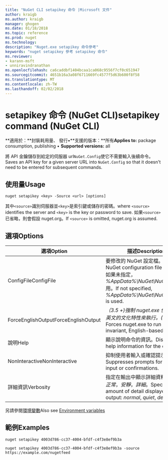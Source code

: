 ```yaml
---
title: "NuGet CLI setapikey 命令 |Microsoft 文件"
author: kraigb
ms.author: kraigb
manager: ghogen
ms.date: 01/18/2018
ms.topic: reference
ms.prod: nuget
ms.technology: 
description: "Nuget.exe setapikey 命令參考"
keywords: "nuget setapikey 參考 setapikey 命令"
ms.reviewer:
- karann-msft
- unniravindranathan
ms.openlocfilehash: ca6caddbf1404bcaa1ca068c9556f7cf0c651947
ms.sourcegitcommit: 4651b16a3a08f6711669fc4577f5d63b600f8f58
ms.translationtype: MT
ms.contentlocale: zh-TW
ms.lasthandoff: 02/02/2018
---
```

# <a name="setapikey-command-nuget-cli"></a><span data-ttu-id="b438f-104">setapikey 命令 (NuGet CLI)</span><span class="sxs-lookup"><span data-stu-id="b438f-104">setapikey command (NuGet CLI)</span></span>

<span data-ttu-id="b438f-105">**適用於：**封裝耗用量、 發行&bullet;**支援的版本：**所有</span><span class="sxs-lookup"><span data-stu-id="b438f-105">**Applies to:** package consumption, publishing &bullet; **Supported versions:** all</span></span>

<span data-ttu-id="b438f-106">將 API 金鑰儲存到給定的伺服器 url`NuGet.Config`使它不需要輸入後續命令。</span><span class="sxs-lookup"><span data-stu-id="b438f-106">Saves an API key for a given server URL into `NuGet.Config` so that it doesn't need to be entered for subsequent commands.</span></span>

## <a name="usage"></a><span data-ttu-id="b438f-107">使用量</span><span class="sxs-lookup"><span data-stu-id="b438f-107">Usage</span></span>

```cli
nuget setapikey <key> -Source <url> [options]
```

<span data-ttu-id="b438f-108">其中`<source>`識別伺服器並`<key>`是索引鍵或儲存的密碼。</span><span class="sxs-lookup"><span data-stu-id="b438f-108">where `<source>` identifies the server and `<key>` is the key or password to save.</span></span> <span data-ttu-id="b438f-109">如果`<source>`已省略，則會假設 nuget.org。</span><span class="sxs-lookup"><span data-stu-id="b438f-109">If `<source>` is omitted, nuget.org is assumed.</span></span>

## <a name="options"></a><span data-ttu-id="b438f-110">選項</span><span class="sxs-lookup"><span data-stu-id="b438f-110">Options</span></span>

| <span data-ttu-id="b438f-111">選項</span><span class="sxs-lookup"><span data-stu-id="b438f-111">Option</span></span> | <span data-ttu-id="b438f-112">描述</span><span class="sxs-lookup"><span data-stu-id="b438f-112">Description</span></span> |
| --- | --- |
| <span data-ttu-id="b438f-113">ConfigFile</span><span class="sxs-lookup"><span data-stu-id="b438f-113">ConfigFile</span></span> | <span data-ttu-id="b438f-114">要修改的 NuGet 設定檔。</span><span class="sxs-lookup"><span data-stu-id="b438f-114">The NuGet configuration file to modify.</span></span> <span data-ttu-id="b438f-115">如果未指定， *%AppData%\NuGet\NuGet.Config*用。</span><span class="sxs-lookup"><span data-stu-id="b438f-115">If not specified, *%AppData%\NuGet\NuGet.Config* is used.</span></span> |
| <span data-ttu-id="b438f-116">ForceEnglishOutput</span><span class="sxs-lookup"><span data-stu-id="b438f-116">ForceEnglishOutput</span></span> | <span data-ttu-id="b438f-117">*（3.5 +)*強制 nuget.exe 使用不變，英文的文化特性來執行。</span><span class="sxs-lookup"><span data-stu-id="b438f-117">*(3.5+)* Forces nuget.exe to run using an invariant, English-based culture.</span></span> |
| <span data-ttu-id="b438f-118">說明</span><span class="sxs-lookup"><span data-stu-id="b438f-118">Help</span></span> | <span data-ttu-id="b438f-119">顯示說明命令的資訊。</span><span class="sxs-lookup"><span data-stu-id="b438f-119">Displays help information for the command.</span></span> |
| <span data-ttu-id="b438f-120">NonInteractive</span><span class="sxs-lookup"><span data-stu-id="b438f-120">NonInteractive</span></span> | <span data-ttu-id="b438f-121">抑制使用者輸入或確認提示。</span><span class="sxs-lookup"><span data-stu-id="b438f-121">Suppresses prompts for user input or confirmations.</span></span> |
| <span data-ttu-id="b438f-122">詳細資訊</span><span class="sxs-lookup"><span data-stu-id="b438f-122">Verbosity</span></span> | <span data-ttu-id="b438f-123">指定在輸出中顯示詳細資料的數量：*正常*，*安靜*，*詳細*。</span><span class="sxs-lookup"><span data-stu-id="b438f-123">Specifies the amount of detail displayed in the output: *normal*, *quiet*, *detailed*.</span></span> |

<span data-ttu-id="b438f-124">另請參閱[環境變數](cli-ref-environment-variables.md)</span><span class="sxs-lookup"><span data-stu-id="b438f-124">Also see [Environment variables](cli-ref-environment-variables.md)</span></span>

## <a name="examples"></a><span data-ttu-id="b438f-125">範例</span><span class="sxs-lookup"><span data-stu-id="b438f-125">Examples</span></span>

```cli
nuget setapikey 4003d786-cc37-4004-bfdf-c4f3e8ef9b3a

nuget setapikey 4003d786-cc37-4004-bfdf-c4f3e8ef9b3a -source https://example.com/nugetfeed
```
